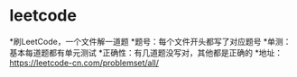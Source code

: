 # leetcode

*刷LeetCode，一个文件解一道题
*题号：每个文件开头都写了对应题号
*单测：基本每道题都有单元测试
*正确性：有几道题没写对，其他都是正确的
*地址：https://leetcode-cn.com/problemset/all/
